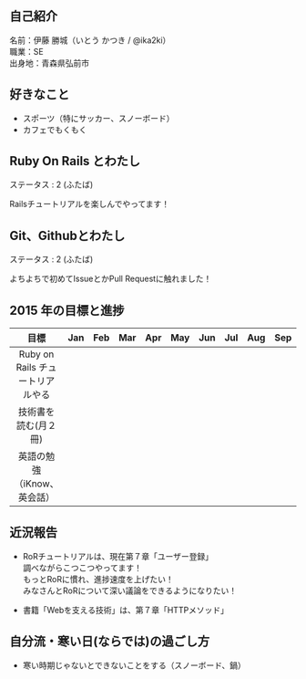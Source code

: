 ## 自己紹介

 名前：伊藤 勝城（いとう かつき / @ika2ki）   
 職業：SE   
 出身地：青森県弘前市   


## 好きなこと
 
- スポーツ（特にサッカー、スノーボード）
- カフェでもくもく


## Ruby On Rails とわたし

ステータス : 2 (ふたば)

Railsチュートリアルを楽しんでやってます！


## Git、Githubとわたし

ステータス : 2 (ふたば)

よちよちで初めてIssueとかPull Requestに触れました！


## 2015 年の目標と進捗

|            目標                   | Jan | Feb | Mar | Apr | May | Jun | Jul | Aug | Sep | Oct | Nov | Dec | 
|:---------------------------------:|:---:|:---:|:---:|:---:|:---:|:---:|:---:|:---:|:---:|:---:|:---:|:---:| 
| Ruby on Rails チュートリアルやる  |     |     |     |     |     |     |     |     |     |     |     |     | 
| 技術書を読む(月２冊)              |     |     |     |     |     |     |     |     |     |     |     |     | 
| 英語の勉強（iKnow、英会話）       |     |     |     |     |     |     |     |     |     |     |     |     | 


## 近況報告

- RoRチュートリアルは、現在第７章「ユーザー登録」   
調べながらこつこつやってます！   
もっとRoRに慣れ、進捗速度を上げたい！   
みなさんとRoRについて深い議論をできるようになりたい！   

- 書籍「Webを支える技術」は、第７章「HTTPメソッド」


## 自分流・寒い日(ならでは)の過ごし方

- 寒い時期じゃないとできないことをする（スノーボード、鍋）


